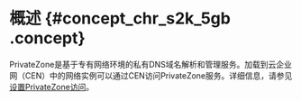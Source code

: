 # 概述 {#concept_chr_s2k_5gb .concept}

PrivateZone是基于专有网络环境的私有DNS域名解析和管理服务。加载到云企业网（CEN）中的网络实例可以通过CEN访问PrivateZone服务。详细信息，请参见[设置PrivateZone访问](cn.zh-CN/用户指南/访问云服务/PrivateZone/设置PrivateZone访问.md#)。


